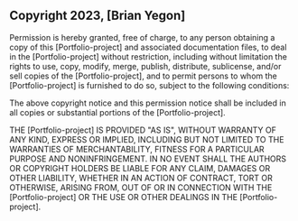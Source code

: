 ## Copyright 2023, [Brian Yegon]

Permission is hereby granted, free of charge, to any person obtaining a copy of this [Portfolio-project] and associated documentation files, to deal in the [Portfolio-project] without restriction, including without limitation the rights to use, copy, modify, merge, publish, distribute, sublicense, and/or sell copies of the [Portfolio-project], and to permit persons to whom the [Portfolio-project] is furnished to do so, subject to the following conditions:

The above copyright notice and this permission notice shall be included in all copies or substantial portions of the [Portfolio-project].

THE [Portfolio-project] IS PROVIDED "AS IS", WITHOUT WARRANTY OF ANY KIND, EXPRESS OR IMPLIED, INCLUDING BUT NOT LIMITED TO THE WARRANTIES OF MERCHANTABILITY, FITNESS FOR A PARTICULAR PURPOSE AND NONINFRINGEMENT. IN NO EVENT SHALL THE AUTHORS OR COPYRIGHT HOLDERS BE LIABLE FOR ANY CLAIM, DAMAGES OR OTHER LIABILITY, WHETHER IN AN ACTION OF CONTRACT, TORT OR OTHERWISE, ARISING FROM, OUT OF OR IN CONNECTION WITH THE [Portfolio-project] OR THE USE OR OTHER DEALINGS IN THE [Portfolio-project].